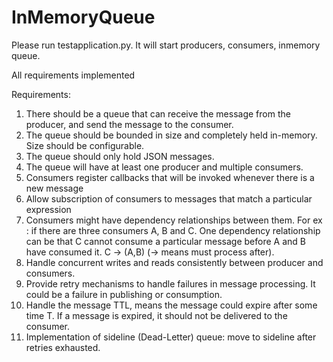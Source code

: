 # InMemoryQueue


Please run testapplication.py.
It will start producers, consumers, inmemory queue.

All requirements implemented 

Requirements:
1. There should be a queue that can receive the message from the producer, and send the
message to the consumer.
2. The queue should be bounded in size and completely held in-memory. Size should be
configurable.
3. The queue should only hold JSON messages.
4. The queue will have at least one producer and multiple consumers.
5. Consumers register callbacks that will be invoked whenever there is a new message
6. Allow subscription of consumers to messages that match a particular expression
7. Consumers might have dependency relationships between them.
For ex :
if there are three consumers A, B and C. One dependency relationship can be that C
cannot consume a particular message before A and B have consumed it.
C -> (A,B) (-> means must process after).
8. Handle concurrent writes and reads consistently between producer and consumers.
9. Provide retry mechanisms to handle failures in message processing. It could be a failure
in publishing or consumption.
10. Handle the message TTL, means the message could expire after some time T. If a
message is expired, it should not be delivered to the consumer.
11. Implementation of sideline (Dead-Letter) queue: move to sideline after retries exhausted.
